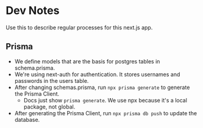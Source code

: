 # Dev Notes

Use this to describe regular processes for this next.js app. 

## Prisma

- We define models that are the basis for postgres tables in schema.prisma.
- We're using next-auth for authentication. It stores usernames and passwords 
  in the users table. 
- After changing schemas.prisma, run `npx prisma generate` to generate the Prisma Client.
  - Docs just show `prisma generate`. We use npx because it's a local package, not global. 
- After generating the Prisma Client, run `npx prisma db push` to update the database.


